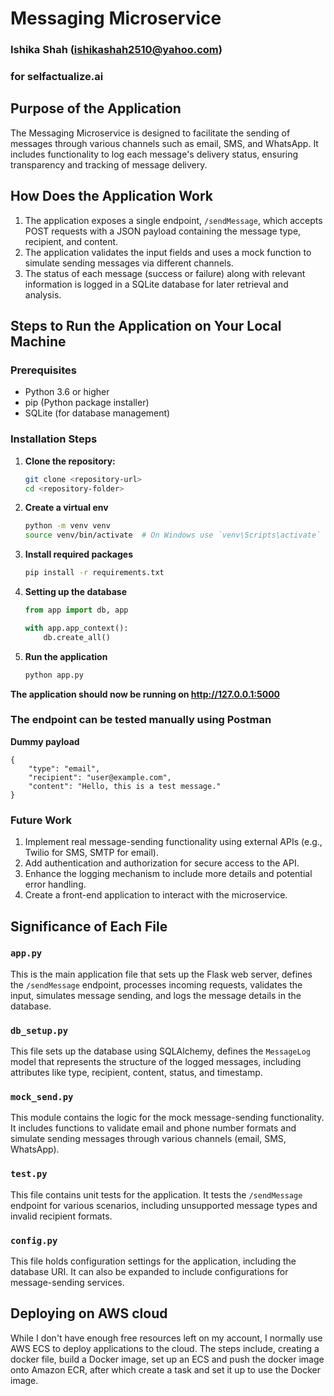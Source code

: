 # Messaging Microservice
### Ishika Shah (ishikashah2510@yahoo.com)
### for selfactualize.ai

## Purpose of the Application
The Messaging Microservice is designed to facilitate the sending of messages through various channels such as email, SMS, and WhatsApp. It includes functionality to log each message's delivery status, ensuring transparency and tracking of message delivery.

## How Does the Application Work
1. The application exposes a single endpoint, `/sendMessage`, which accepts POST requests with a JSON payload containing the message type, recipient, and content.
2. The application validates the input fields and uses a mock function to simulate sending messages via different channels.
3. The status of each message (success or failure) along with relevant information is logged in a SQLite database for later retrieval and analysis.

## Steps to Run the Application on Your Local Machine

### Prerequisites
- Python 3.6 or higher
- pip (Python package installer)
- SQLite (for database management)

### Installation Steps
1. **Clone the repository:**
   ```bash
   git clone <repository-url>
   cd <repository-folder>

2. **Create a virtual env**
    ```bash
   python -m venv venv
   source venv/bin/activate  # On Windows use `venv\Scripts\activate`

3. **Install required packages**
    ```bash
   pip install -r requirements.txt

4. **Setting up the database**
   ```python
   from app import db, app
   
   with app.app_context():
       db.create_all()

5. **Run the application**
    ```bash
    python app.py

**The application should now be running on http://127.0.0.1:5000**

### The endpoint can be tested manually using Postman
**Dummy payload**

    {
        "type": "email",
        "recipient": "user@example.com",
        "content": "Hello, this is a test message."
    }

### Future Work
1. Implement real message-sending functionality using external APIs (e.g., Twilio for SMS, SMTP for email).
2. Add authentication and authorization for secure access to the API.
3. Enhance the logging mechanism to include more details and potential error handling.
4. Create a front-end application to interact with the microservice.


## Significance of Each File

### `app.py`
This is the main application file that sets up the Flask web server, defines the `/sendMessage` endpoint, processes incoming requests, validates the input, simulates message sending, and logs the message details in the database.

### `db_setup.py`
This file sets up the database using SQLAlchemy, defines the `MessageLog` model that represents the structure of the logged messages, including attributes like type, recipient, content, status, and timestamp.

### `mock_send.py`
This module contains the logic for the mock message-sending functionality. It includes functions to validate email and phone number formats and simulate sending messages through various channels (email, SMS, WhatsApp).

### `test.py`
This file contains unit tests for the application. It tests the `/sendMessage` endpoint for various scenarios, including unsupported message types and invalid recipient formats.

### `config.py`
This file holds configuration settings for the application, including the database URI. It can also be expanded to include configurations for message-sending services.


## Deploying on AWS cloud
While I don't have enough free resources left on my account, I normally use AWS
ECS to deploy applications to the cloud. The steps include, creating a docker file,
build a Docker image, set up an ECS and push the docker image onto Amazon ECR, after which
create a task and set it up to use the Docker image. 
